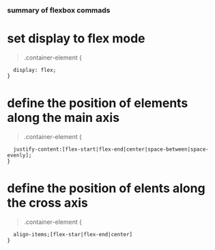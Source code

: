 ### summary of flexbox commads

# set display to flex mode

> .container-element {

      display: flex;
    }

# define the position of elements along the main axis

> .container-element {

      justify-content:[flex-start|flex-end|center|space-between|space-evenly];
    }

# define the position of elents along the cross axis

> .container-element {

      align-items;[flex-star|flex-end|center]
    }
